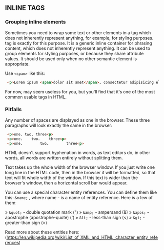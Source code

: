 ## INLINE TAGS

### Grouping inline elements

Sometimes you need to wrap some text or other elements in a tag which does not inherently represent anything, for example, for styling purposes. <span> tag is exactly for this purpose. It is a generic inline container for phrasing content, which does not inherently represent anything. It can be used to group elements for styling purposes, or because they share attribute values. It should be used only when no other semantic element is appropriate.

Use `<span>` like this:

```html
 <p>Lorem ipsum <span>dolor sit amet</span>, consectetur adipisicing elit.</p>
```

For now, <span> may seem useless for you, but you'll find that it's one of the most common usable tags in HTML.

 ### Pitfalls

Any number of spaces are displayed as one in the browser. These three paragraphs will look exactly the same in the browser:

```html
 <p>one. two. three<p>
 <p>one.    two.    three<p>
 <p>one.        two.        three<p>
```

HTML doesn't support hyphenation in words, as text editors do, in other words, all words are written entirely without splitting them.

Text takes up the whole width of the browser window. If you just write one long line in the HTML code, then in the browser it will be formatted, so that text will fit whole width of the window. If this text is wider than the browser's window, then a horizontal scroll bar would appear.

You can use a special character entity references. You can define them like this: `&name;` , where name - is a name of entity reference. Here is a few of them:

   » `&quot;` - double quotation mark (")
   » `&amp;` - ampersand (&)
   » `&apos;` - apostrophe (apostrophe-quote) (')
   » `&lt;` - less-than sign (<)
   » `&gt;` - greater-than sign (>)

Read more about these entities here:
  (https://en.wikipedia.org/wiki/List_of_XML_and_HTML_character_entity_references)